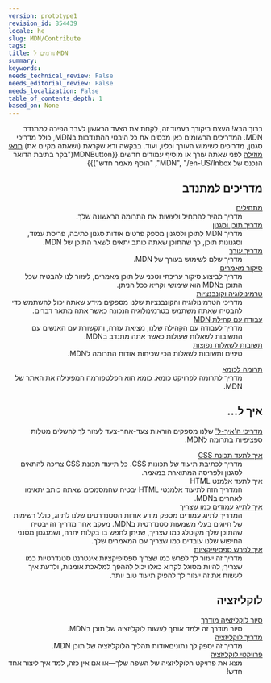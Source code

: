 ```yaml
---
version: prototype1
revision_id: 854439
locale: he
slug: MDN/Contribute
tags: 
title: תורמים לMDN
summary: 
keywords: 
needs_technical_review: False
needs_editorial_review: False
needs_localization: False
table_of_contents_depth: 1
based_on: None
---
```

<p style="direction: rtl;"><span class="seoSummary">ברוך הבא! העצם ביקורך בעמוד זה, לקחת את הצעד הראשון לעבר הפיכה למתנדב MDN. המדריכים הרשומים כאן מכסים את כל היבטי ההתנדבות בMDN, כולל מדריכי סגנון, מדריכים לשימוש העורך וכליו, ועוד. בבקשה ודא שקראת (ושאתה מקיים את)&nbsp;<a href="https://www.mozilla.org/en-US/about/legal/terms/mozilla/">תנאי מוזילה</a>&nbsp;לפני שאתה עורך או מוסיף עמודים חדשים.</span>{{MDNButton("בקר בתיבת הדואר הנכנס של MDN", "/en-US/Inbox", "הוסף מאמר חדש")}}</p>

<div class="row topicpage-table">
<div class="section">
<h2 id="מדריכים_למתנדב" style="direction: rtl;">מדריכים למתנדב</h2>

<dl>
 <dt style="direction: rtl;"><a href="/he/docs/MDN/Getting_started">מתחילים</a></dt>
 <dd style="direction: rtl;">מדריך מהיר להתחיל ולעשות את התרומה הראשונה שלך.</dd>
 <dt style="direction: rtl;"><a href="/en-US/docs/MDN/Contribute/Style_guide">מדריך תוכן וסגנון</a></dt>
 <dd style="direction: rtl;">מדריך MDN לתוכן ולסגנון מספק פרטים אודות סגנון כתיבה, פריסת עמוד, וסגנונות תוכן, כך שהתוכן שאתה כותב יתאים לשאר התוכן של MDN.</dd>
 <dt style="direction: rtl;"><a href="/en-US/docs/MDN/Contribute/Editor">מדריך עורך</a></dt>
 <dd style="direction: rtl;">מדריך שלם לשימוש בעורך של MDN.</dd>
 <dt style="direction: rtl;"><a href="/en-US/docs/MDN/Contribute/Reviewing_articles">סיקור מאמרים</a></dt>
 <dd style="direction: rtl;">מדריך לביצוע סיקור עריכתי וטכני של תוכן מאמרים, לעזור לנו להבטיח שכל התוכן בMDN הוא שימושי וקריא ככל הניתן.</dd>
 <dt style="direction: rtl;"><a href="/en-US/docs/MDN/Contribute/Conventions">טרמינולוגיה וקונבנציות</a></dt>
 <dd style="direction: rtl;">מדריכי הטרמינולוגיה והקונבנציות שלנו מספקים מידע שאתה יכול להשתמש כדי להבטיח שאתה משתמש בטרמינולוגיה הנכונה כאשר אתה מתאר דברים.</dd>
 <dt style="direction: rtl;"><a href="/en-US/docs/MDN/Contribute/Community">עבודה עם קהילת MDN</a></dt>
 <dd style="direction: rtl;">מדריך לעבודה עם הקהילה שלנו, מציאת עזרה, ותקשורת עם האנשים עם התשובות לשאלות שעולות כאשר אתה מתנדב בMDN.</dd>
 <dt style="direction: rtl;"><a href="/en-US/docs/MDN/Contribute/FAQ">תשובות לשאלות נפוצות</a></dt>
 <dd style="direction: rtl;">טיפים ותשובות לשאלות הכי שכיחות אודות התרומה לMDN.</dd>
</dl>

<dl>
 <dt style="direction: rtl;"><a href="/en-US/docs/MDN/Kuma/Contributing">תרומה לכומא</a></dt>
 <dd style="direction: rtl;">מדריך לתרומה לפרויקט כומא. כומא הוא הפלטפורמה המפעילה את האתר של MDN.</dd>
</dl>
</div>

<div class="section">
<h2 id="איך_ל..." style="direction: rtl;">איך ל...</h2>

<p style="direction: rtl;"><a href="/en-US/docs/MDN/Contribute/Howto">מדריכי ה'איך-ל'</a>&nbsp;שלנו מספקים הוראות צעד-אחר-צעד לעזור לך להשלים מטלות ספציפיות בתרומה לMDN.</p>

<dl>
 <dt style="direction: rtl;"><a href="/en-US/docs/MDN/Contribute/Howto/Document_a_CSS_property">איך לתעד תכונת CSS</a></dt>
 <dd style="direction: rtl;">מדריך לכתיבת תיעוד של תכונות CSS. כל תיעוד תכונת CSS צריכה להתאים לסגנון ולפריסה המתוארת במאמר.</dd>
 <dt style="direction: rtl;">איך לתעד אלמנט&nbsp;HTML</dt>
 <dd style="direction: rtl;">המדריך הזה לתיעוד אלמנטי HTML יבטיח שהמסמכים שאתה כותב יתאימו לאחרים בMDN.</dd>
 <dt style="direction: rtl;"><a href="/en-US/docs/MDN/Contribute/Howto/Tag">איך לתייג עמודים כמו שצריך</a></dt>
 <dd style="direction: rtl;">המדריך לתיוג עמודים מספק מידע אודות הסטנדרטים שלנו לתיוג, כולל רשימות של תיוגים בעלי משמעות סטנדרטית בMDN. מעקב אחר מדריך זה יבטיח שהתוכן שלך מקוטלג כמו שצריך, שניתן לחפש בו בקלות יתרה, ושמנגנון מסנני החיפוש שלנו עובדים כמו שצריך עם המאמרים שלך.</dd>
 <dt style="direction: rtl;"><a href="/en-US/docs/MDN/Contribute/Howto/Interpret_specifications">איך לפרש ספסיפיקציות</a></dt>
 <dd style="direction: rtl;">מדריך זה יעזור לך לפרש כמו שצריך ספסיפיקציות אינטרנט סטנדרטיות כמו שצריך; להיות מסוגל לקרוא כאלו יכול לההפך למלאכת אומנות, ולדעת איך לעשות את זה יעזור לך להפיק תיעוד טוב יותר.</dd>
</dl>

<h2 id="לוקליזציה" style="direction: rtl;">לוקליזציה</h2>

<dl>
 <dt style="direction: rtl;"><a href="/en-US/docs/MDN/Contribute/Localize/Tour">סיור לוקליזציה מודרך</a></dt>
 <dd style="direction: rtl;">סיור מודרך זה ילמד אותך לעשות לוקליזציה של תוכן בMDN.</dd>
 <dt style="direction: rtl;"><a href="/en-US/docs/MDN/Contribute/Localize/Guide">מדריך לוקליזציה</a></dt>
 <dd style="direction: rtl;">מדריך זה יספק לך נתוניםאודות תהליך הלוקליזציה של תוכן MDN.</dd>
 <dt style="direction: rtl;"><a href="/en-US/docs/MDN/Contribute/Localize/Localization_projects">פרויקטי לוקליזציה</a></dt>
 <dd style="direction: rtl;">מצא את פרויקט הלוקליזציה של השפה שלך—או אם אין כזה, למד איך ליצור אחד חדש!</dd>
</dl>
</div>
</div>

<p>&nbsp;</p>

